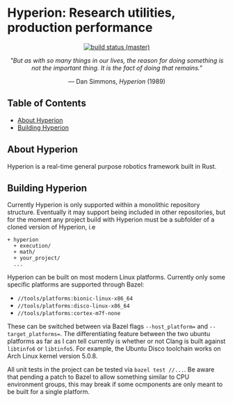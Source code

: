 # Hyperion: Research utilities, production performance

<p align="center">
    <a href="https://buildkite.com/valkyrie-robotics/hyperion-project">
        <img src="https://badge.buildkite.com/a432c39e8c1b80512beda6660ea667eb0c44405e2e2a8c34b0.svg?branch=master"
             alt="build status (master)" />
    </a>
</p>

<p align="center"><i>"But as with so many things in our lives, the reason for doing something is not
the important thing. It is the fact of doing that remains."</i><p><p align="center">&mdash; Dan Simmons, <i>Hyperion</i> (1989)</p>

## Table of Contents
- [About Hyperion](#about-hyperion)
- [Building Hyperion](#building-hyperion)

## About Hyperion

Hyperion is a real-time general purpose robotics framework built in Rust.

## Building Hyperion
Currently Hyperion is only supported within a monolithic repository structure.
Eventually it may support being included in other repositories, but for the
moment any project build with Hyperion must be a subfolder of a cloned version
of Hyperion, i.e

```
+ hyperion
  + execution/
  + math/
  + your_project/
  ...
```

Hyperion can be built on most modern Linux platforms. Currently only some specific
platforms are supported through Bazel:

+ `//tools/platforms:bionic-linux-x86_64`
+ `//tools/platforms:disco-linux-x86_64`
+ `//tools/platforms:cortex-m7f-none`

These can be switched between via Bazel flags `--host_platform=` and
`--target_platforms=`. The differentiating feature between the two ubuntu platforms
as far as I can tell currently is whether or not Clang is built against
`libtinfo6` or `libtinfo5`. For example, the Ubuntu Disco toolchain works on
Arch Linux kernel version 5.0.8.

All unit tests in the project can be tested via `bazel test //...`. Be aware that
pending a patch to Bazel to allow something similar to CPU environment groups, this
may break if some ocmponents are only meant to be built for a single platform.
